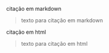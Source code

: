 <!-- Primeira digitação -->
citação em markdown
>texto para citação em markdown

<p>citação em html<p>
<blockquote> texto para citação em html</blockquote>